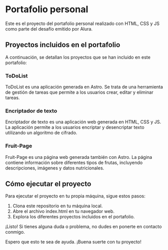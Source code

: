 # Portafolio personal

Este es el proyecto del portafolio personal realizado con HTML, CSS y JS como
parte del desafío emitido por Alura.

## Proyectos incluidos en el portafolio

A continuación, se detallan los proyectos que se han incluido en este
portafolio:

### ToDoList

ToDoList es una aplicación generada en Astro. Se trata de una herramienta de
gestión de tareas que permite a los usuarios crear, editar y eliminar tareas.

### Encriptador de texto

Encriptador de texto es una aplicación web generada en HTML, CSS y JS. La
aplicación permite a los usuarios encriptar y desencriptar texto utilizando un
algoritmo de cifrado.

### Fruit-Page

Fruit-Page es una página web generada también con Astro. La página contiene
información sobre diferentes tipos de frutas, incluyendo descripciones, imágenes
y datos nutricionales.

## Cómo ejecutar el proyecto

Para ejecutar el proyecto en tu propia máquina, sigue estos pasos:

1. Clona este repositorio en tu máquina local.
2. Abre el archivo index.html en tu navegador web.
3. Explora los diferentes proyectos incluidos en el portafolio.

¡Listo! Si tienes alguna duda o problema, no dudes en ponerte en contacto
conmigo.

Espero que esto te sea de ayuda. ¡Buena suerte con tu proyecto!

